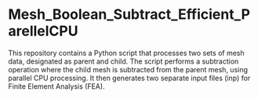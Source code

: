 # Mesh_Boolean_Subtract_Efficient_ParellelCPU
This repository contains a Python script that processes two sets of mesh data, designated as parent and child. The script performs a subtraction operation where the child mesh is subtracted from the parent mesh, using parallel CPU processing. It then generates two separate input files (inp) for Finite Element Analysis (FEA).
